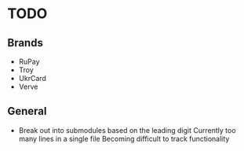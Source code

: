 # TODO

## Brands

- RuPay
- Troy
- UkrCard
- Verve

## General

- Break out into submodules based on the leading digit
  Currently too many lines in a single file
  Becoming difficult to track functionality

